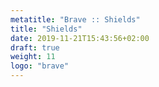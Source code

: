 ```yaml
---
metatitle: "Brave :: Shields"
title: "Shields"
date: 2019-11-21T15:43:56+02:00
draft: true
weight: 11
logo: "brave"
---
```


